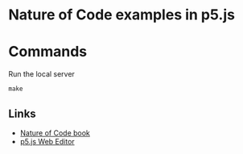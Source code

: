 # Nature of Code examples in p5.js

# Commands

Run the local server

    make

## Links

- [Nature of Code book](https://natureofcode.com/book/)
- [p5.js Web Editor](https://editor.p5js.org/)
